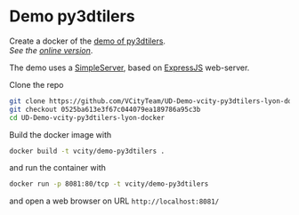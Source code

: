 # Demo py3dtilers

Create a docker of the [demo of py3dtilers](https://github.com/VCityTeam/UD-Demo-vcity-py3dtilers-lyon).  
_See the [online version](https://py3dtilers-lyon.vcityliris.data.alpha.grandlyon.com/)_.

The demo uses a [SimpleServer](https://github.com/VCityTeam/UD-SimpleServer), based on [ExpressJS](https://en.wikipedia.org/wiki/Express.js) web-server.

Clone the repo

```bash
git clone https://github.com/VCityTeam/UD-Demo-vcity-py3dtilers-lyon-docker.git
git checkout 0525ba613e3f67c044079ea189786a95c3b
cd UD-Demo-vcity-py3dtilers-lyon-docker
```

Build the docker image with

```bash
docker build -t vcity/demo-py3dtilers .
```

and run the container with

```bash
docker run -p 8081:80/tcp -t vcity/demo-py3dtilers
```

and open a web browser on URL `http://localhost:8081/`
